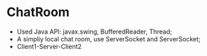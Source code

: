 # ChatRoom
- Used Java API: javax.swing, BufferedReader, Thread;
- A simpliy local chat room, use ServerSocket and ServerSocket;
- Client1-Server-Client2
